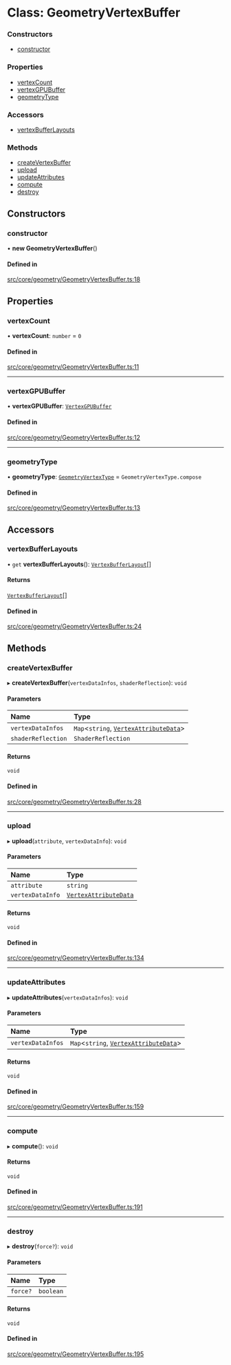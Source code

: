 # Class: GeometryVertexBuffer

### Constructors

- [constructor](GeometryVertexBuffer.md#constructor)

### Properties

- [vertexCount](GeometryVertexBuffer.md#vertexcount)
- [vertexGPUBuffer](GeometryVertexBuffer.md#vertexgpubuffer)
- [geometryType](GeometryVertexBuffer.md#geometrytype)

### Accessors

- [vertexBufferLayouts](GeometryVertexBuffer.md#vertexbufferlayouts)

### Methods

- [createVertexBuffer](GeometryVertexBuffer.md#createvertexbuffer)
- [upload](GeometryVertexBuffer.md#upload)
- [updateAttributes](GeometryVertexBuffer.md#updateattributes)
- [compute](GeometryVertexBuffer.md#compute)
- [destroy](GeometryVertexBuffer.md#destroy)

## Constructors

### constructor

• **new GeometryVertexBuffer**()

#### Defined in

[src/core/geometry/GeometryVertexBuffer.ts:18](https://github.com/Orillusion/orillusion/blob/main/src/core/geometry/GeometryVertexBuffer.ts#L18)

## Properties

### vertexCount

• **vertexCount**: `number` = `0`

#### Defined in

[src/core/geometry/GeometryVertexBuffer.ts:11](https://github.com/Orillusion/orillusion/blob/main/src/core/geometry/GeometryVertexBuffer.ts#L11)

___

### vertexGPUBuffer

• **vertexGPUBuffer**: [`VertexGPUBuffer`](VertexGPUBuffer.md)

#### Defined in

[src/core/geometry/GeometryVertexBuffer.ts:12](https://github.com/Orillusion/orillusion/blob/main/src/core/geometry/GeometryVertexBuffer.ts#L12)

___

### geometryType

• **geometryType**: [`GeometryVertexType`](../enums/GeometryVertexType.md) = `GeometryVertexType.compose`

#### Defined in

[src/core/geometry/GeometryVertexBuffer.ts:13](https://github.com/Orillusion/orillusion/blob/main/src/core/geometry/GeometryVertexBuffer.ts#L13)

## Accessors

### vertexBufferLayouts

• `get` **vertexBufferLayouts**(): [`VertexBufferLayout`](VertexBufferLayout.md)[]

#### Returns

[`VertexBufferLayout`](VertexBufferLayout.md)[]

#### Defined in

[src/core/geometry/GeometryVertexBuffer.ts:24](https://github.com/Orillusion/orillusion/blob/main/src/core/geometry/GeometryVertexBuffer.ts#L24)

## Methods

### createVertexBuffer

▸ **createVertexBuffer**(`vertexDataInfos`, `shaderReflection`): `void`

#### Parameters

| Name | Type |
| :------ | :------ |
| `vertexDataInfos` | `Map`<`string`, [`VertexAttributeData`](../types/VertexAttributeData.md)\> |
| `shaderReflection` | `ShaderReflection` |

#### Returns

`void`

#### Defined in

[src/core/geometry/GeometryVertexBuffer.ts:28](https://github.com/Orillusion/orillusion/blob/main/src/core/geometry/GeometryVertexBuffer.ts#L28)

___

### upload

▸ **upload**(`attribute`, `vertexDataInfo`): `void`

#### Parameters

| Name | Type |
| :------ | :------ |
| `attribute` | `string` |
| `vertexDataInfo` | [`VertexAttributeData`](../types/VertexAttributeData.md) |

#### Returns

`void`

#### Defined in

[src/core/geometry/GeometryVertexBuffer.ts:134](https://github.com/Orillusion/orillusion/blob/main/src/core/geometry/GeometryVertexBuffer.ts#L134)

___

### updateAttributes

▸ **updateAttributes**(`vertexDataInfos`): `void`

#### Parameters

| Name | Type |
| :------ | :------ |
| `vertexDataInfos` | `Map`<`string`, [`VertexAttributeData`](../types/VertexAttributeData.md)\> |

#### Returns

`void`

#### Defined in

[src/core/geometry/GeometryVertexBuffer.ts:159](https://github.com/Orillusion/orillusion/blob/main/src/core/geometry/GeometryVertexBuffer.ts#L159)

___

### compute

▸ **compute**(): `void`

#### Returns

`void`

#### Defined in

[src/core/geometry/GeometryVertexBuffer.ts:191](https://github.com/Orillusion/orillusion/blob/main/src/core/geometry/GeometryVertexBuffer.ts#L191)

___

### destroy

▸ **destroy**(`force?`): `void`

#### Parameters

| Name | Type |
| :------ | :------ |
| `force?` | `boolean` |

#### Returns

`void`

#### Defined in

[src/core/geometry/GeometryVertexBuffer.ts:195](https://github.com/Orillusion/orillusion/blob/main/src/core/geometry/GeometryVertexBuffer.ts#L195)

